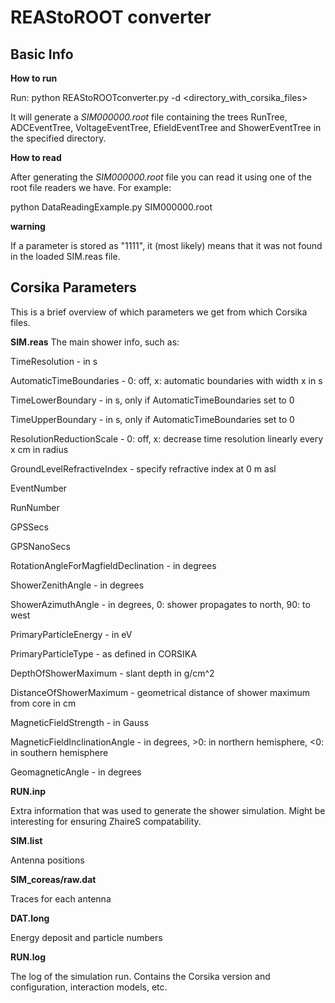 REAStoROOT converter
===========================

Basic Info
-----------

**How to run**

Run:
python REAStoROOTconverter.py -d <directory_with_corsika_files>

It will generate a _SIM000000.root_ file containing the trees RunTree, ADCEventTree, VoltageEventTree, EfieldEventTree and ShowerEventTree in the specified directory. 

**How to read**

After generating the _SIM000000.root_ file you can read it using one of the root file readers we have. For example:

python DataReadingExample.py SIM000000.root


**warning**

If a parameter is stored as "1111", it (most likely) means that it was not found in the loaded SIM.reas file.


Corsika Parameters
-------------------
This is a brief overview of which parameters we get from which Corsika files.

**SIM.reas**
The main shower info, such as:

TimeResolution - in s

AutomaticTimeBoundaries - 0: off, x: automatic boundaries with width x in s

TimeLowerBoundary - in s, only if AutomaticTimeBoundaries set to 0

TimeUpperBoundary - in s, only if AutomaticTimeBoundaries set to 0

ResolutionReductionScale - 0: off, x: decrease time resolution linearly every x cm in radius

GroundLevelRefractiveIndex - specify refractive index at 0 m asl

EventNumber

RunNumber

GPSSecs

GPSNanoSecs         

RotationAngleForMagfieldDeclination - in degrees

ShowerZenithAngle - in degrees

ShowerAzimuthAngle - in degrees, 0: shower propagates to north, 90: to west

PrimaryParticleEnergy - in eV

PrimaryParticleType - as defined in CORSIKA

DepthOfShowerMaximum - slant depth in g/cm^2

DistanceOfShowerMaximum - geometrical distance of shower maximum from core in cm

MagneticFieldStrength - in Gauss

MagneticFieldInclinationAngle - in degrees, >0: in northern hemisphere, <0: in southern hemisphere

GeomagneticAngle - in degrees


**RUN.inp**

Extra information that was used to generate the shower simulation. Might be interesting for ensuring ZhaireS compatability.

**SIM.list**

Antenna positions

**SIM_coreas/raw.dat**

Traces for each antenna

**DAT.long**

Energy deposit and particle numbers

**RUN.log**

The log of the simulation run. Contains the Corsika version and configuration, interaction models, etc.
